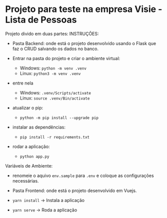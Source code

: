 # Projeto para teste na empresa Visie - Lista de Pessoas

Projeto divido em duas partes:
INSTRUÇÕES:

- Pasta Backend: onde está o projeto desenvolvido usando o Flask que faz o CRUD salvando os dados no banco.

- Entrar na pasta do projeto e criar o ambiente virtual: 
	- Windows: `python -m venv .venv`
	- Linux: `python3 -m venv .venv`

- entre nela
	- Windows: `.venv/Scripts/activate`
	- Linux: `source .venv/Bin/activate`

- atualizar o pip:
	- `python -m pip install --upgrade pip`

- instalar as dependências:
	- `pip install -r requirements.txt`
- rodar a aplicação:
	- `python app.py`

Variáveis de Ambiente:
- renomeie o aquivo `env.sample` para `.env` e coloque as configurações necessárias.


- Pasta Frontend: onde está o projeto desenvolvido em Vuejs.

- `yarn install` -> Instala a aplicação
- `yarn serve` -> Roda a aplicação


